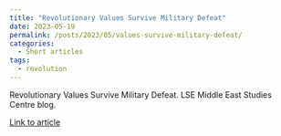 ```yaml
---
title: "Revolutionary Values Survive Military Defeat"
date: 2023-05-19
permalink: /posts/2023/05/values-survive-military-defeat/
categories:
  - Short articles
tags:
  - revolution
---
```


Revolutionary Values Survive Military Defeat. LSE Middle East Studies Centre blog.

[Link to article](https://blogs.lse.ac.uk/mec/2023/05/19/revolutionary-values-survive-military-defeat/)